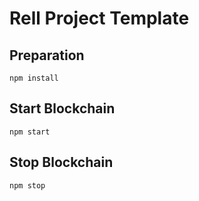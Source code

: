 # Rell Project Template

## Preparation

```
npm install
```

## Start Blockchain

```
npm start
```

## Stop Blockchain

```
npm stop
```
